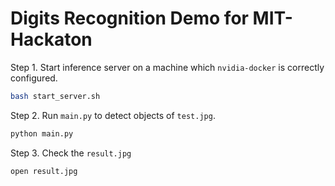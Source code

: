 # Digits Recognition Demo for MIT-Hackaton

Step 1. Start inference server on a machine which `nvidia-docker` is correctly configured.

```bash
bash start_server.sh
```

Step 2. Run `main.py` to detect objects of `test.jpg`.

```bash
python main.py
```

Step 3. Check the `result.jpg`

```bash
open result.jpg
``` 
